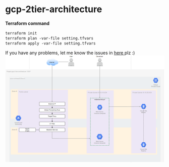 # gcp-2tier-architecture

<p><b>Terraform command</b>   
<p><pre><code>terraform init
terraform plan -var-file setting.tfvars
terraform apply -var-file setting.tfvars
</code></pre>

<p> If you have any problems, let me know the issues in <a href="https://github.com/hayleyshim/gcp-demo/issues"> here </a> plz :) </b>
<br>

<img src="https://github.com/hayleyshim/gcp-demo/blob/main/demo_architecture.PNG?raw=true">
